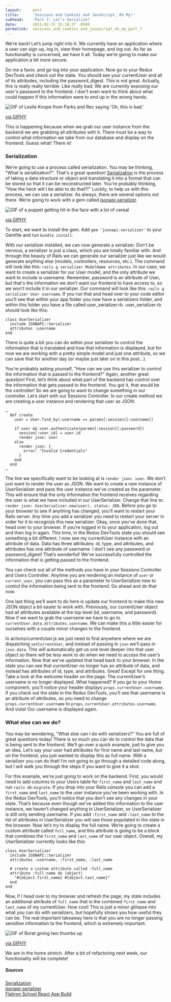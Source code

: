 ```yaml
---
layout:     post
title:      'Sessions and Cookies and JavaScript, Oh My!'
subhead:    'Part 7: Let’s Serialize!'
date:       2021-02-15 15:18:37 -0500
permalink:  sessions_and_cookies_and_javascript_oh_my_part_7
---
```



We’re back! Let’s jump right into it. We currently have an application where a user can sign up, log in, view their homepage, and log out. As far as functionality is concerned, we have it all. Today we’re going to make our application a bit more secure.

Do me a favor, and go log into your application. Now go to your Redux DevTools and check out the state. You should see your currentUser and all of its attributes, including the password_digest. This is not great. Actually, this is really really terrible. Like really bad. We are currently exposing our user's password to the frontend. I don't even want to think about what could happen if this information were to end up in the wrong hands.

<div class="blog-gif">
  <img src="https://media.giphy.com/media/YU0j0j92jLdU4/giphy.gif" alt="GIF of Leslie Knope from Parks and Rec saying 'Oh, this is bad.'" />
  <p class="blog-giphy-link"><a target="_blank" rel="noopener noreferrer" href="https://giphy.com/gifs/YU0j0j92jLdU4">via GIPHY</a></p>
</div>

This is happening because when we grab our user instance from the backend we are grabbing all attributes with it. There must be a way to control what information we take from our database and display on the frontend. Guess what! There is!


### Serialization

We’re going to use a process called serialization. You may be thinking, "What is serialization?". That's a great question! <a target="_blank" rel="noopener noreferrer" href="https://en.wikipedia.org/wiki/Serialization">Serialization</a> is the process of taking a data structure or object and translating it into a format that can be stored so that it can be reconstructed later. You're probably thinking, "How the heck will I be able to do that?!" Luckily, to help us with this process, we can use a serializer. As always, there are several options out there. We’re going to work with a gem called <a target="_blank" rel="noopener noreferrer" href="https://github.com/jsonapi-serializer/jsonapi-serializer">jsonapi-serializer</a>.

<div class="blog-gif">
  <img src="https://media.giphy.com/media/3o85xKRIokv92FRo52/giphy.gif" alt="GIF of a puppet getting hit in the face with a lot of cereal" />
  <p class="blog-giphy-link"><a target="_blank" rel="noopener noreferrer" href="https://giphy.com/gifs/darkigloo-breakfast-cereal-puppet-3o85xKRIokv92FRo52">via GIPHY</a></p>
</div>

To start, we want to install the gem. Add `gem 'jsonapi-serializer'` to your Gemfile and run `bundle install`. 

With our serializer installed, we can now generate a serializer. Don’t be nervous, a serializer is just a class, which you are totally familiar with. And through the beauty of Rails we can generate our serializer just like we would generate anything else (models, controllers, resources, etc.). The command will look like this: `rails g serializer ModelName attributes`. In our case, we want to create a serializer for our User model, and the only attribute we want to include is username. Remember, password is an attribute of User, but that's the information we don’t want our frontend to have access to, so we won’t include it in our serializer. Our command will look like this: `rails g serializer User username`. If you run that and head over to your code editor you’ll see that within your app folder you now have a serializers folder, and within this folder you have a file called user_serializer.rb. user_serializer.rb should look like this:

```
class UserSerializer
  include JSONAPI::Serializer
  attributes :username
end
```

There is quite a bit you can do within your serializer to control the information that is translated and how that information is displayed, but for now we are working with a pretty simple model and just one attribute, so we can save that for another day (or maybe just later on in this post…).

You’re probably asking yourself, "How can we use this serializer to control the information that is passed to the frontend?" Again, another great question! First, let’s think about what part of the backend has control over the information that gets passed to the frontend. You got it, that would be the controller! So we are going to want to change something in our controller. Let’s start with our Sessions Controller. In our create method we are creating a user instance and rendering that user as JSON:

```
…
  def create
    user = User.find_by(:username => params[:session][:username])

    if user && user.authenticate(params[:session][:password])
      session[:user_id] = user.id
      render json: user
    else
      render json: {
        error: "Invalid Credentials"
      }
    end
  end
…
```

The line we specifically want to be looking at is `render json: user`. We don’t just want to render the user as JSON. We want to create a new instance of UserSerializer and pass the user instance we've created as the parameter. This will ensure that the only information the frontend receives regarding the user is what we have included in our UserSerializer. Change that line to: `render json: UserSerializer.new(user), status: 200`. Before you go to your browser to see if anything has changed, you’ll want to restart your Rails server. Any time you add a serializer you need to restart your server in order for it to recognize this new serializer. Okay, once you’ve done that, head over to your browser. If you’re logged in to your application, log out and then log in again. This time, in the Redux DevTools state you should see something a bit different. I now see my currentUser instance with an attribute of data. Data has three attributes: id, type, and attributes, and attributes has one attribute of username. I don’t see any password or password_digest! That’s wonderful! We’ve successfully controlled the information that is getting passed to the frontend. 

You can check out all of the methods you have in your Sessions Controller and Users Controller. Anytime you are rendering an instance of `user` or `current_user`, you can pass this as a parameter to UserSerializer.new to control the information being sent to the frontend. Go ahead and do that now.

One last thing we’ll want to do here is update our frontend to make this new JSON object a bit easier to work with. Previously, our currentUser object had all attributes available at the top level (id, username, and password). Now if we want to grab the username we have to go to `currentUser.data.attributes.username`. We can make this a little easier for ourselves with a couple minor changes to the frontend.

In actions/currentUser.js we just need to find anywhere where we are dispatching `setCurrentUser`, and instead of passing in `json` we’ll pass in `json.data`. This will automatically get us one level deeper into that user object so there will be less work to do when we need to access the user’s information. Now that we've updated that head back to your browser. In the state you can see that currentUser no longer has an attribute of data, and instead has attributes of id, type, and attributes. Great! Except for one thing. Take a look at the welcome header on the page. The currentUser’s username is no longer displayed. What happened? If you go to your Home component, you’ll notice your header displays `props.currentUser.username`. If you check out the state in the Redux DevTools, you’ll see that username is an attribute of attributes, so you need to change `props.currentUser.username` to `props.currentUser.attributes.username`. And viola! Our username is displayed again.


### What else can we do?

You may be wondering, "What else can I do with serializers?" You are full of great questions today! There is so much you can do to control the data that is being sent to the frontend. We’ll go over a quick example, just to give you an idea. Let’s say your user had attributes for first name and last name, but on the frontend, you just wanted to display this as full name. With a serializer you can do that! I’m not going to go through a detailed code along, but I will walk you through the steps if you want to give it a shot.

For this example, we're just going to work on the backend. First, you would need to add columns to your Users table for `first_name` and `last_name` and run `rails db:migrate`. If you drop into your Rails console you can add a `first_name` and `last_name` to the user instance you’ve been working with. In the Redux DevTools, you’ll notice that you don’t see any changes in your state. That’s because even though we've added this information to the user instance, we haven't changed anything in UserSerializer, so UserSerializer is still only sending username. If you add `:first_name` and `:last_name` to the list of attributes in UserSerializer you will see those populated in the state in the browser. Now let’s try to display the full name. We’re going to create a custom attribute called `full_name`, and this attribute is going to be a block that combines the `first_name` and `last_name` of our user object. Overall, my UserSerializer currently looks like this:

```
class UserSerializer
  include JSONAPI::Serializer
  attributes :username, :first_name, :last_name

  # create a custom attribute called :full_name
  attribute :full_name do |object|
    "#{object.first_name} #{object.last_name}"
  end
end
```

Now, if I head over to my browser and refresh the page, my state includes an additional attribute of `full_name` that is the combined `first_name` and `last_name` of my currentUser. How cool! This is just a minor glimpse into what you can do with serializers, but hopefully shows you how useful they can be. The real important takeaway here is that you are no longer passing sensitive information to the frontend, which is extremely important. 

<div class="blog-gif">
  <img src="https://media.giphy.com/media/Od0QRnzwRBYmDU3eEO/giphy.gif" alt="GIF of Borat giving two thumbs up" />
  <p class="blog-giphy-link"><a target="_blank" rel="noopener noreferrer" href="https://giphy.com/gifs/primevideo-2020-borat-subsequent-moviefilm-Od0QRnzwRBYmDU3eEO">via GIPHY</a></p>
</div>

We are in the home stretch. After a bit of refactoring next week, our functionality will be complete!


##### Sources

<a class="blog-source-link" target="_blank" rel="noopener noreferrer" href="https://en.wikipedia.org/wiki/Serialization">Serialization</a>
<br>
<a class="blog-source-link" target="_blank" rel="noopener noreferrer" href="https://github.com/jsonapi-serializer/jsonapi-serializer">jsonapi-serializer</a>
<br>
<a class="blog-source-link" target="_blank" rel="noopener noreferrer" href="https://instruction.learn.co/student/video_lectures#/463">Flatiron School React App Build</a>
